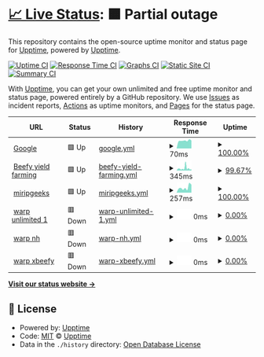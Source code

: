 # [📈 Live Status](https://upptime.github.io/upptime): <!--live status--> **🟧 Partial outage**

This repository contains the open-source uptime monitor and status page for [Upptime](https://upptime.js.org), powered by [Upptime](https://github.com/upptime/upptime).

[![Uptime CI](https://github.com/geeks121/upkan/workflows/Uptime%20CI/badge.svg)](https://github.com/geeks121/upkan/actions?query=workflow%3A%22Uptime+CI%22)
[![Response Time CI](https://github.com/geeks121/upkan/workflows/Response%20Time%20CI/badge.svg)](https://github.com/geeks121/upkan/actions?query=workflow%3A%22Response+Time+CI%22)
[![Graphs CI](https://github.com/geeks121/upkan/workflows/Graphs%20CI/badge.svg)](https://github.com/geeks121/upkan/actions?query=workflow%3A%22Graphs+CI%22)
[![Static Site CI](https://github.com/geeks121/upkan/workflows/Static%20Site%20CI/badge.svg)](https://github.com/geeks121/upkan/actions?query=workflow%3A%22Static+Site+CI%22)
[![Summary CI](https://github.com/geeks121/upkan/workflows/Summary%20CI/badge.svg)](https://github.com/geeks121/upkan/actions?query=workflow%3A%22Summary+CI%22)

With [Upptime](https://upptime.js.org), you can get your own unlimited and free uptime monitor and status page, powered entirely by a GitHub repository. We use [Issues](https://github.com/upptime/upptime/issues) as incident reports, [Actions](https://github.com/geeks121/upkan/actions) as uptime monitors, and [Pages](https://upptime.github.io/upptime) for the status page.

<!--start: status pages-->
<!-- This summary is generated by Upptime (https://github.com/upptime/upptime) -->
<!-- Do not edit this manually, your changes will be overwritten -->
<!-- prettier-ignore -->
| URL | Status | History | Response Time | Uptime |
| --- | ------ | ------- | ------------- | ------ |
| <img alt="" src="https://icons.duckduckgo.com/ip3/www.google.com.ico" height="13"> [Google](https://www.google.com) | 🟩 Up | [google.yml](https://github.com/geeks121/upkan/commits/HEAD/history/google.yml) | <details><summary><img alt="Response time graph" src="./graphs/google/response-time-week.png" height="20"> 70ms</summary><br><a href="https://up.zapnet.my.id/history/google"><img alt="Response time 112" src="https://img.shields.io/endpoint?url=https%3A%2F%2Fraw.githubusercontent.com%2Fgeeks121%2Fupkan%2FHEAD%2Fapi%2Fgoogle%2Fresponse-time.json"></a><br><a href="https://up.zapnet.my.id/history/google"><img alt="24-hour response time 71" src="https://img.shields.io/endpoint?url=https%3A%2F%2Fraw.githubusercontent.com%2Fgeeks121%2Fupkan%2FHEAD%2Fapi%2Fgoogle%2Fresponse-time-day.json"></a><br><a href="https://up.zapnet.my.id/history/google"><img alt="7-day response time 70" src="https://img.shields.io/endpoint?url=https%3A%2F%2Fraw.githubusercontent.com%2Fgeeks121%2Fupkan%2FHEAD%2Fapi%2Fgoogle%2Fresponse-time-week.json"></a><br><a href="https://up.zapnet.my.id/history/google"><img alt="30-day response time 93" src="https://img.shields.io/endpoint?url=https%3A%2F%2Fraw.githubusercontent.com%2Fgeeks121%2Fupkan%2FHEAD%2Fapi%2Fgoogle%2Fresponse-time-month.json"></a><br><a href="https://up.zapnet.my.id/history/google"><img alt="1-year response time 106" src="https://img.shields.io/endpoint?url=https%3A%2F%2Fraw.githubusercontent.com%2Fgeeks121%2Fupkan%2FHEAD%2Fapi%2Fgoogle%2Fresponse-time-year.json"></a></details> | <details><summary><a href="https://up.zapnet.my.id/history/google">100.00%</a></summary><a href="https://up.zapnet.my.id/history/google"><img alt="All-time uptime 99.99%" src="https://img.shields.io/endpoint?url=https%3A%2F%2Fraw.githubusercontent.com%2Fgeeks121%2Fupkan%2FHEAD%2Fapi%2Fgoogle%2Fuptime.json"></a><br><a href="https://up.zapnet.my.id/history/google"><img alt="24-hour uptime 100.00%" src="https://img.shields.io/endpoint?url=https%3A%2F%2Fraw.githubusercontent.com%2Fgeeks121%2Fupkan%2FHEAD%2Fapi%2Fgoogle%2Fuptime-day.json"></a><br><a href="https://up.zapnet.my.id/history/google"><img alt="7-day uptime 100.00%" src="https://img.shields.io/endpoint?url=https%3A%2F%2Fraw.githubusercontent.com%2Fgeeks121%2Fupkan%2FHEAD%2Fapi%2Fgoogle%2Fuptime-week.json"></a><br><a href="https://up.zapnet.my.id/history/google"><img alt="30-day uptime 100.00%" src="https://img.shields.io/endpoint?url=https%3A%2F%2Fraw.githubusercontent.com%2Fgeeks121%2Fupkan%2FHEAD%2Fapi%2Fgoogle%2Fuptime-month.json"></a><br><a href="https://up.zapnet.my.id/history/google"><img alt="1-year uptime 99.97%" src="https://img.shields.io/endpoint?url=https%3A%2F%2Fraw.githubusercontent.com%2Fgeeks121%2Fupkan%2FHEAD%2Fapi%2Fgoogle%2Fuptime-year.json"></a></details>
| <img alt="" src="https://icons.duckduckgo.com/ip3/beefy.finance.ico" height="13"> [Beefy yield farming](https://beefy.finance) | 🟩 Up | [beefy-yield-farming.yml](https://github.com/geeks121/upkan/commits/HEAD/history/beefy-yield-farming.yml) | <details><summary><img alt="Response time graph" src="./graphs/beefy-yield-farming/response-time-week.png" height="20"> 345ms</summary><br><a href="https://up.zapnet.my.id/history/beefy-yield-farming"><img alt="Response time 317" src="https://img.shields.io/endpoint?url=https%3A%2F%2Fraw.githubusercontent.com%2Fgeeks121%2Fupkan%2FHEAD%2Fapi%2Fbeefy-yield-farming%2Fresponse-time.json"></a><br><a href="https://up.zapnet.my.id/history/beefy-yield-farming"><img alt="24-hour response time 199" src="https://img.shields.io/endpoint?url=https%3A%2F%2Fraw.githubusercontent.com%2Fgeeks121%2Fupkan%2FHEAD%2Fapi%2Fbeefy-yield-farming%2Fresponse-time-day.json"></a><br><a href="https://up.zapnet.my.id/history/beefy-yield-farming"><img alt="7-day response time 345" src="https://img.shields.io/endpoint?url=https%3A%2F%2Fraw.githubusercontent.com%2Fgeeks121%2Fupkan%2FHEAD%2Fapi%2Fbeefy-yield-farming%2Fresponse-time-week.json"></a><br><a href="https://up.zapnet.my.id/history/beefy-yield-farming"><img alt="30-day response time 390" src="https://img.shields.io/endpoint?url=https%3A%2F%2Fraw.githubusercontent.com%2Fgeeks121%2Fupkan%2FHEAD%2Fapi%2Fbeefy-yield-farming%2Fresponse-time-month.json"></a><br><a href="https://up.zapnet.my.id/history/beefy-yield-farming"><img alt="1-year response time 330" src="https://img.shields.io/endpoint?url=https%3A%2F%2Fraw.githubusercontent.com%2Fgeeks121%2Fupkan%2FHEAD%2Fapi%2Fbeefy-yield-farming%2Fresponse-time-year.json"></a></details> | <details><summary><a href="https://up.zapnet.my.id/history/beefy-yield-farming">99.67%</a></summary><a href="https://up.zapnet.my.id/history/beefy-yield-farming"><img alt="All-time uptime 99.98%" src="https://img.shields.io/endpoint?url=https%3A%2F%2Fraw.githubusercontent.com%2Fgeeks121%2Fupkan%2FHEAD%2Fapi%2Fbeefy-yield-farming%2Fuptime.json"></a><br><a href="https://up.zapnet.my.id/history/beefy-yield-farming"><img alt="24-hour uptime 100.00%" src="https://img.shields.io/endpoint?url=https%3A%2F%2Fraw.githubusercontent.com%2Fgeeks121%2Fupkan%2FHEAD%2Fapi%2Fbeefy-yield-farming%2Fuptime-day.json"></a><br><a href="https://up.zapnet.my.id/history/beefy-yield-farming"><img alt="7-day uptime 99.67%" src="https://img.shields.io/endpoint?url=https%3A%2F%2Fraw.githubusercontent.com%2Fgeeks121%2Fupkan%2FHEAD%2Fapi%2Fbeefy-yield-farming%2Fuptime-week.json"></a><br><a href="https://up.zapnet.my.id/history/beefy-yield-farming"><img alt="30-day uptime 99.92%" src="https://img.shields.io/endpoint?url=https%3A%2F%2Fraw.githubusercontent.com%2Fgeeks121%2Fupkan%2FHEAD%2Fapi%2Fbeefy-yield-farming%2Fuptime-month.json"></a><br><a href="https://up.zapnet.my.id/history/beefy-yield-farming"><img alt="1-year uptime 99.99%" src="https://img.shields.io/endpoint?url=https%3A%2F%2Fraw.githubusercontent.com%2Fgeeks121%2Fupkan%2FHEAD%2Fapi%2Fbeefy-yield-farming%2Fuptime-year.json"></a></details>
| <img alt="" src="https://icons.duckduckgo.com/ip3/miripgeeks.blogspot.com.ico" height="13"> [miripgeeks](https://miripgeeks.blogspot.com) | 🟩 Up | [miripgeeks.yml](https://github.com/geeks121/upkan/commits/HEAD/history/miripgeeks.yml) | <details><summary><img alt="Response time graph" src="./graphs/miripgeeks/response-time-week.png" height="20"> 257ms</summary><br><a href="https://up.zapnet.my.id/history/miripgeeks"><img alt="Response time 235" src="https://img.shields.io/endpoint?url=https%3A%2F%2Fraw.githubusercontent.com%2Fgeeks121%2Fupkan%2FHEAD%2Fapi%2Fmiripgeeks%2Fresponse-time.json"></a><br><a href="https://up.zapnet.my.id/history/miripgeeks"><img alt="24-hour response time 398" src="https://img.shields.io/endpoint?url=https%3A%2F%2Fraw.githubusercontent.com%2Fgeeks121%2Fupkan%2FHEAD%2Fapi%2Fmiripgeeks%2Fresponse-time-day.json"></a><br><a href="https://up.zapnet.my.id/history/miripgeeks"><img alt="7-day response time 257" src="https://img.shields.io/endpoint?url=https%3A%2F%2Fraw.githubusercontent.com%2Fgeeks121%2Fupkan%2FHEAD%2Fapi%2Fmiripgeeks%2Fresponse-time-week.json"></a><br><a href="https://up.zapnet.my.id/history/miripgeeks"><img alt="30-day response time 189" src="https://img.shields.io/endpoint?url=https%3A%2F%2Fraw.githubusercontent.com%2Fgeeks121%2Fupkan%2FHEAD%2Fapi%2Fmiripgeeks%2Fresponse-time-month.json"></a><br><a href="https://up.zapnet.my.id/history/miripgeeks"><img alt="1-year response time 221" src="https://img.shields.io/endpoint?url=https%3A%2F%2Fraw.githubusercontent.com%2Fgeeks121%2Fupkan%2FHEAD%2Fapi%2Fmiripgeeks%2Fresponse-time-year.json"></a></details> | <details><summary><a href="https://up.zapnet.my.id/history/miripgeeks">100.00%</a></summary><a href="https://up.zapnet.my.id/history/miripgeeks"><img alt="All-time uptime 100.00%" src="https://img.shields.io/endpoint?url=https%3A%2F%2Fraw.githubusercontent.com%2Fgeeks121%2Fupkan%2FHEAD%2Fapi%2Fmiripgeeks%2Fuptime.json"></a><br><a href="https://up.zapnet.my.id/history/miripgeeks"><img alt="24-hour uptime 100.00%" src="https://img.shields.io/endpoint?url=https%3A%2F%2Fraw.githubusercontent.com%2Fgeeks121%2Fupkan%2FHEAD%2Fapi%2Fmiripgeeks%2Fuptime-day.json"></a><br><a href="https://up.zapnet.my.id/history/miripgeeks"><img alt="7-day uptime 100.00%" src="https://img.shields.io/endpoint?url=https%3A%2F%2Fraw.githubusercontent.com%2Fgeeks121%2Fupkan%2FHEAD%2Fapi%2Fmiripgeeks%2Fuptime-week.json"></a><br><a href="https://up.zapnet.my.id/history/miripgeeks"><img alt="30-day uptime 100.00%" src="https://img.shields.io/endpoint?url=https%3A%2F%2Fraw.githubusercontent.com%2Fgeeks121%2Fupkan%2FHEAD%2Fapi%2Fmiripgeeks%2Fuptime-month.json"></a><br><a href="https://up.zapnet.my.id/history/miripgeeks"><img alt="1-year uptime 100.00%" src="https://img.shields.io/endpoint?url=https%3A%2F%2Fraw.githubusercontent.com%2Fgeeks121%2Fupkan%2FHEAD%2Fapi%2Fmiripgeeks%2Fuptime-year.json"></a></details>
| <img alt="" src="https://icons.duckduckgo.com/ip3/warp-unlimited-geeks121.cloud.okteto.net.ico" height="13"> [warp unlimited 1](https://warp-unlimited-geeks121.cloud.okteto.net/) | 🟥 Down | [warp-unlimited-1.yml](https://github.com/geeks121/upkan/commits/HEAD/history/warp-unlimited-1.yml) | <details><summary><img alt="Response time graph" src="./graphs/warp-unlimited-1/response-time-week.png" height="20"> 0ms</summary><br><a href="https://up.zapnet.my.id/history/warp-unlimited-1"><img alt="Response time 301" src="https://img.shields.io/endpoint?url=https%3A%2F%2Fraw.githubusercontent.com%2Fgeeks121%2Fupkan%2FHEAD%2Fapi%2Fwarp-unlimited-1%2Fresponse-time.json"></a><br><a href="https://up.zapnet.my.id/history/warp-unlimited-1"><img alt="24-hour response time 0" src="https://img.shields.io/endpoint?url=https%3A%2F%2Fraw.githubusercontent.com%2Fgeeks121%2Fupkan%2FHEAD%2Fapi%2Fwarp-unlimited-1%2Fresponse-time-day.json"></a><br><a href="https://up.zapnet.my.id/history/warp-unlimited-1"><img alt="7-day response time 0" src="https://img.shields.io/endpoint?url=https%3A%2F%2Fraw.githubusercontent.com%2Fgeeks121%2Fupkan%2FHEAD%2Fapi%2Fwarp-unlimited-1%2Fresponse-time-week.json"></a><br><a href="https://up.zapnet.my.id/history/warp-unlimited-1"><img alt="30-day response time 0" src="https://img.shields.io/endpoint?url=https%3A%2F%2Fraw.githubusercontent.com%2Fgeeks121%2Fupkan%2FHEAD%2Fapi%2Fwarp-unlimited-1%2Fresponse-time-month.json"></a><br><a href="https://up.zapnet.my.id/history/warp-unlimited-1"><img alt="1-year response time 240" src="https://img.shields.io/endpoint?url=https%3A%2F%2Fraw.githubusercontent.com%2Fgeeks121%2Fupkan%2FHEAD%2Fapi%2Fwarp-unlimited-1%2Fresponse-time-year.json"></a></details> | <details><summary><a href="https://up.zapnet.my.id/history/warp-unlimited-1">0.00%</a></summary><a href="https://up.zapnet.my.id/history/warp-unlimited-1"><img alt="All-time uptime 24.50%" src="https://img.shields.io/endpoint?url=https%3A%2F%2Fraw.githubusercontent.com%2Fgeeks121%2Fupkan%2FHEAD%2Fapi%2Fwarp-unlimited-1%2Fuptime.json"></a><br><a href="https://up.zapnet.my.id/history/warp-unlimited-1"><img alt="24-hour uptime 0.00%" src="https://img.shields.io/endpoint?url=https%3A%2F%2Fraw.githubusercontent.com%2Fgeeks121%2Fupkan%2FHEAD%2Fapi%2Fwarp-unlimited-1%2Fuptime-day.json"></a><br><a href="https://up.zapnet.my.id/history/warp-unlimited-1"><img alt="7-day uptime 0.00%" src="https://img.shields.io/endpoint?url=https%3A%2F%2Fraw.githubusercontent.com%2Fgeeks121%2Fupkan%2FHEAD%2Fapi%2Fwarp-unlimited-1%2Fuptime-week.json"></a><br><a href="https://up.zapnet.my.id/history/warp-unlimited-1"><img alt="30-day uptime 0.00%" src="https://img.shields.io/endpoint?url=https%3A%2F%2Fraw.githubusercontent.com%2Fgeeks121%2Fupkan%2FHEAD%2Fapi%2Fwarp-unlimited-1%2Fuptime-month.json"></a><br><a href="https://up.zapnet.my.id/history/warp-unlimited-1"><img alt="1-year uptime 0.00%" src="https://img.shields.io/endpoint?url=https%3A%2F%2Fraw.githubusercontent.com%2Fgeeks121%2Fupkan%2FHEAD%2Fapi%2Fwarp-unlimited-1%2Fuptime-year.json"></a></details>
| <img alt="" src="https://icons.duckduckgo.com/ip3/warp-unlimited-fauzinurhaqin.cloud.okteto.net.ico" height="13"> [warp nh](https://warp-unlimited-fauzinurhaqin.cloud.okteto.net/) | 🟥 Down | [warp-nh.yml](https://github.com/geeks121/upkan/commits/HEAD/history/warp-nh.yml) | <details><summary><img alt="Response time graph" src="./graphs/warp-nh/response-time-week.png" height="20"> 0ms</summary><br><a href="https://up.zapnet.my.id/history/warp-nh"><img alt="Response time 283" src="https://img.shields.io/endpoint?url=https%3A%2F%2Fraw.githubusercontent.com%2Fgeeks121%2Fupkan%2FHEAD%2Fapi%2Fwarp-nh%2Fresponse-time.json"></a><br><a href="https://up.zapnet.my.id/history/warp-nh"><img alt="24-hour response time 0" src="https://img.shields.io/endpoint?url=https%3A%2F%2Fraw.githubusercontent.com%2Fgeeks121%2Fupkan%2FHEAD%2Fapi%2Fwarp-nh%2Fresponse-time-day.json"></a><br><a href="https://up.zapnet.my.id/history/warp-nh"><img alt="7-day response time 0" src="https://img.shields.io/endpoint?url=https%3A%2F%2Fraw.githubusercontent.com%2Fgeeks121%2Fupkan%2FHEAD%2Fapi%2Fwarp-nh%2Fresponse-time-week.json"></a><br><a href="https://up.zapnet.my.id/history/warp-nh"><img alt="30-day response time 0" src="https://img.shields.io/endpoint?url=https%3A%2F%2Fraw.githubusercontent.com%2Fgeeks121%2Fupkan%2FHEAD%2Fapi%2Fwarp-nh%2Fresponse-time-month.json"></a><br><a href="https://up.zapnet.my.id/history/warp-nh"><img alt="1-year response time 223" src="https://img.shields.io/endpoint?url=https%3A%2F%2Fraw.githubusercontent.com%2Fgeeks121%2Fupkan%2FHEAD%2Fapi%2Fwarp-nh%2Fresponse-time-year.json"></a></details> | <details><summary><a href="https://up.zapnet.my.id/history/warp-nh">0.00%</a></summary><a href="https://up.zapnet.my.id/history/warp-nh"><img alt="All-time uptime 24.46%" src="https://img.shields.io/endpoint?url=https%3A%2F%2Fraw.githubusercontent.com%2Fgeeks121%2Fupkan%2FHEAD%2Fapi%2Fwarp-nh%2Fuptime.json"></a><br><a href="https://up.zapnet.my.id/history/warp-nh"><img alt="24-hour uptime 0.00%" src="https://img.shields.io/endpoint?url=https%3A%2F%2Fraw.githubusercontent.com%2Fgeeks121%2Fupkan%2FHEAD%2Fapi%2Fwarp-nh%2Fuptime-day.json"></a><br><a href="https://up.zapnet.my.id/history/warp-nh"><img alt="7-day uptime 0.00%" src="https://img.shields.io/endpoint?url=https%3A%2F%2Fraw.githubusercontent.com%2Fgeeks121%2Fupkan%2FHEAD%2Fapi%2Fwarp-nh%2Fuptime-week.json"></a><br><a href="https://up.zapnet.my.id/history/warp-nh"><img alt="30-day uptime 0.00%" src="https://img.shields.io/endpoint?url=https%3A%2F%2Fraw.githubusercontent.com%2Fgeeks121%2Fupkan%2FHEAD%2Fapi%2Fwarp-nh%2Fuptime-month.json"></a><br><a href="https://up.zapnet.my.id/history/warp-nh"><img alt="1-year uptime 0.00%" src="https://img.shields.io/endpoint?url=https%3A%2F%2Fraw.githubusercontent.com%2Fgeeks121%2Fupkan%2FHEAD%2Fapi%2Fwarp-nh%2Fuptime-year.json"></a></details>
| <img alt="" src="https://icons.duckduckgo.com/ip3/warp-unlimited-xbeefy.cloud.okteto.net.ico" height="13"> [warp xbeefy](https://warp-unlimited-xbeefy.cloud.okteto.net/) | 🟥 Down | [warp-xbeefy.yml](https://github.com/geeks121/upkan/commits/HEAD/history/warp-xbeefy.yml) | <details><summary><img alt="Response time graph" src="./graphs/warp-xbeefy/response-time-week.png" height="20"> 0ms</summary><br><a href="https://up.zapnet.my.id/history/warp-xbeefy"><img alt="Response time 322" src="https://img.shields.io/endpoint?url=https%3A%2F%2Fraw.githubusercontent.com%2Fgeeks121%2Fupkan%2FHEAD%2Fapi%2Fwarp-xbeefy%2Fresponse-time.json"></a><br><a href="https://up.zapnet.my.id/history/warp-xbeefy"><img alt="24-hour response time 0" src="https://img.shields.io/endpoint?url=https%3A%2F%2Fraw.githubusercontent.com%2Fgeeks121%2Fupkan%2FHEAD%2Fapi%2Fwarp-xbeefy%2Fresponse-time-day.json"></a><br><a href="https://up.zapnet.my.id/history/warp-xbeefy"><img alt="7-day response time 0" src="https://img.shields.io/endpoint?url=https%3A%2F%2Fraw.githubusercontent.com%2Fgeeks121%2Fupkan%2FHEAD%2Fapi%2Fwarp-xbeefy%2Fresponse-time-week.json"></a><br><a href="https://up.zapnet.my.id/history/warp-xbeefy"><img alt="30-day response time 0" src="https://img.shields.io/endpoint?url=https%3A%2F%2Fraw.githubusercontent.com%2Fgeeks121%2Fupkan%2FHEAD%2Fapi%2Fwarp-xbeefy%2Fresponse-time-month.json"></a><br><a href="https://up.zapnet.my.id/history/warp-xbeefy"><img alt="1-year response time 217" src="https://img.shields.io/endpoint?url=https%3A%2F%2Fraw.githubusercontent.com%2Fgeeks121%2Fupkan%2FHEAD%2Fapi%2Fwarp-xbeefy%2Fresponse-time-year.json"></a></details> | <details><summary><a href="https://up.zapnet.my.id/history/warp-xbeefy">0.00%</a></summary><a href="https://up.zapnet.my.id/history/warp-xbeefy"><img alt="All-time uptime 24.49%" src="https://img.shields.io/endpoint?url=https%3A%2F%2Fraw.githubusercontent.com%2Fgeeks121%2Fupkan%2FHEAD%2Fapi%2Fwarp-xbeefy%2Fuptime.json"></a><br><a href="https://up.zapnet.my.id/history/warp-xbeefy"><img alt="24-hour uptime 0.00%" src="https://img.shields.io/endpoint?url=https%3A%2F%2Fraw.githubusercontent.com%2Fgeeks121%2Fupkan%2FHEAD%2Fapi%2Fwarp-xbeefy%2Fuptime-day.json"></a><br><a href="https://up.zapnet.my.id/history/warp-xbeefy"><img alt="7-day uptime 0.00%" src="https://img.shields.io/endpoint?url=https%3A%2F%2Fraw.githubusercontent.com%2Fgeeks121%2Fupkan%2FHEAD%2Fapi%2Fwarp-xbeefy%2Fuptime-week.json"></a><br><a href="https://up.zapnet.my.id/history/warp-xbeefy"><img alt="30-day uptime 0.00%" src="https://img.shields.io/endpoint?url=https%3A%2F%2Fraw.githubusercontent.com%2Fgeeks121%2Fupkan%2FHEAD%2Fapi%2Fwarp-xbeefy%2Fuptime-month.json"></a><br><a href="https://up.zapnet.my.id/history/warp-xbeefy"><img alt="1-year uptime 0.00%" src="https://img.shields.io/endpoint?url=https%3A%2F%2Fraw.githubusercontent.com%2Fgeeks121%2Fupkan%2FHEAD%2Fapi%2Fwarp-xbeefy%2Fuptime-year.json"></a></details>

<!--end: status pages-->

[**Visit our status website →**](https://geeks121.github.io/upkan/)

## 📄 License

- Powered by: [Upptime](https://github.com/upptime/upptime)
- Code: [MIT](./LICENSE) © [Upptime](https://upptime.js.org)
- Data in the `./history` directory: [Open Database License](https://opendatacommons.org/licenses/odbl/1-0/)
